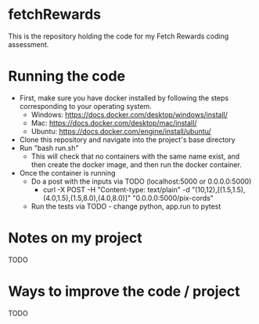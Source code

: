 # fetchRewards
This is the repository holding the code for my Fetch Rewards coding assessment.

# Running the code

  - First, make sure you have docker installed by following the steps corresponding to your operating system.
    - Windows: https://docs.docker.com/desktop/windows/install/
    - Mac: https://docs.docker.com/desktop/mac/install/
    - Ubuntu: https://docs.docker.com/engine/install/ubuntu/
  - Clone this repository and navigate into the project's base directory
  - Run "bash run.sh"
    - This will check that no containers with the same name exist, and then create the docker image, and then run the docker container.
  - Once the container is running
    - Do a post with the inputs via TODO (localhost:5000 or 0.0.0.0:5000)
      - curl -X POST -H "Content-type: text/plain" -d "(10,12),[(1.5,1.5),(4.0,1.5),(1.5,8.0),(4.0,8.0)]" "0.0.0.0:5000/pix-cords"
    - Run the tests via TODO - change python, app.run to pytest

# Notes on my project
TODO

# Ways to improve the code / project
TODO

